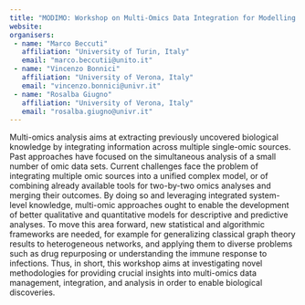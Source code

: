 ```yaml
---
title: "MODIMO: Workshop on Multi-Omics Data Integration for Modelling Biological Systems "
website: 
organisers:
 - name: "Marco Beccuti"
   affiliation: "University of Turin, Italy"
   email: "marco.beccutii@unito.it"
 - name: "Vincenzo Bonnici"
   affiliation: "University of Verona, Italy"
   email: "vincenzo.bonnici@univr.it"
 - name: "Rosalba Giugno"
   affiliation: "University of Verona, Italy"
   email: "rosalba.giugno@univr.it"
---
```


Multi-omics analysis aims at extracting previously uncovered biological knowledge by integrating information across multiple single-omic sources. Past approaches have focused on the simultaneous analysis of a small number of omic data sets. Current challenges face the problem of integrating multiple omic sources into a unified complex model, or of combining already available tools for two-by-two omics analyses and merging their outcomes. By doing so and leveraging integrated system-level knowledge, multi-omic approaches ought to enable the development of better qualitative and quantitative models for descriptive and predictive analyses. To move this area forward, new statistical and algorithmic frameworks are needed, for example for generalizing classical graph theory results to heterogeneous networks, and applying them to diverse problems such as drug repurposing or understanding the immune response to infections. Thus, in short, this workshop aims at investigating novel methodologies for providing crucial insights into multi-omics data management, integration, and analysis in order to enable biological discoveries.